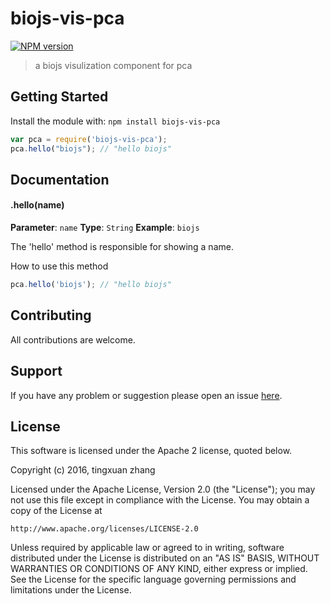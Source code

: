 # biojs-vis-pca

[![NPM version](http://img.shields.io/npm/v/biojs-vis-pca.svg)](https://www.npmjs.org/package/biojs-vis-pca) 

> a biojs visulization component for pca

## Getting Started
Install the module with: `npm install biojs-vis-pca`

```javascript
var pca = require('biojs-vis-pca');
pca.hello("biojs"); // "hello biojs"
```

## Documentation

#### .hello(name)

**Parameter**: `name`
**Type**: `String`
**Example**: `biojs`

The 'hello' method is responsible for showing a name.

How to use this method

```javascript
pca.hello('biojs'); // "hello biojs"
```

## Contributing

All contributions are welcome.

## Support

If you have any problem or suggestion please open an issue [here](https://github.com/tingxuanz/biojs-vis-pca/issues).

## License 
This software is licensed under the Apache 2 license, quoted below.

Copyright (c) 2016, tingxuan zhang

Licensed under the Apache License, Version 2.0 (the "License"); you may not
use this file except in compliance with the License. You may obtain a copy of
the License at

    http://www.apache.org/licenses/LICENSE-2.0

Unless required by applicable law or agreed to in writing, software
distributed under the License is distributed on an "AS IS" BASIS, WITHOUT
WARRANTIES OR CONDITIONS OF ANY KIND, either express or implied. See the
License for the specific language governing permissions and limitations under
the License.
